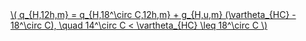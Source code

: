 <a href="/eco2_guide_center/1.%20ECO2%20Logic%20Guide/Hee1_Equation_List.html" class="equation-link" target="_blank" rel="noopener noreferrer">
  \( q_{H,12h,m} = q_{H,18^\circ C,12h,m} + g_{H,u,m} (\vartheta_{HC} - 18^\circ C), \quad 14^\circ C < \vartheta_{HC} \leq 18^\circ C \) 
</a>
